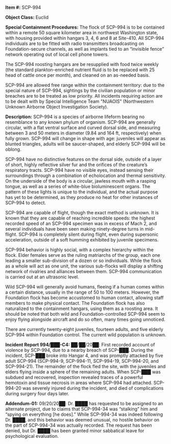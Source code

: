 **Item #:** SCP-994

**Object Class:** Euclid

**Special Containment Procedures:** The flock of SCP-994 is to be contained within a remote 50 square kilometer area in northwest Washington state, with housing provided within hangars 3, 4, 6 and 8 at Site-410. All SCP-994 individuals are to be fitted with radio transmitters broadcasting on Foundation-secure channels, as well as implants tied to an “invisible fence” network operating out of local cell phone towers.

The SCP-994 roosting hangars are be resupplied with food twice weekly (the standard plankton-enriched nutrient fluid is to be replaced with 25 head of cattle once per month), and cleaned on an as-needed basis.

SCP-994 are allowed free range within the containment territory: due to the special nature of SCP-994, sightings by the civilian population or minor breaches are to be treated as low priority. All incidents requiring action are to be dealt with by Special Intelligence Team "NUAOIS" (Northwestern Unknown Airborne Object Investigation Society).

**Description:** SCP-994 is a species of airborne lifeform bearing no resemblance to any known phylum of organism. SCP-994 are generally circular, with a flat ventral surface and curved dorsal side, and measuring between 3 and 50 meters in diameter (9.84 and 164 ft, respectively) when fully grown. SCP-994 will change in shape with age: juveniles will appear as blunted triangles, adults will be saucer-shaped, and elderly SCP-994 will be oblong.

SCP-994 have no distinctive features on the dorsal side, outside of a layer of short, highly reflective silver fur and the orifices of the creature’s respiratory tracts. SCP-994 have no visible eyes, instead sensing their surroundings through a combination of echolocation and thermal sensitivity. On the underside of the body is a circular, jawless mouth with a rasping tongue, as well as a series of white-blue bioluminescent organs. The pattern of these lights is unique to the individual, and the actual purpose has yet to be determined, as they produce no heat for other instances of SCP-994 to detect.

SCP-994 are capable of flight, though the exact method is unknown. It is known that they are capable of reaching incredible speeds: the highest recorded speed of an SCP-994 specimen was in excess of Mach 2, and several individuals have been seen making ninety-degree turns in mid-flight. SCP-994 is completely silent during flight, even during supersonic acceleration, outside of a soft humming exhibited by juvenile specimens.

SCP-994 behavior is highly social, with a complex hierarchy within the flock. Elder females serve as the ruling matriarchs of the group, each one leading a smaller sub-division of a dozen or so individuals. While the flock as a whole will act as one unit, the various sub-flocks will display a shifting network of rivalries and alliances between them. SCP-994 communication is carried out at an ultrasonic level.

Wild SCP-994 will generally avoid humans, fleeing if a human comes within a certain distance, usually in the range of 50 to 100 meters. However, the Foundation flock has become accustomed to human contact, allowing staff members to make physical contact. The Foundation flock has also naturalized to the containment hangars, using them as a roosting area. It should be noted that both wild and Foundation-controlled SCP-994 seem to enjoy flying alongside aircraft and do so often, many times going unnoticed.

There are currently twenty-eight juveniles, fourteen adults, and five elderly SCP-994 within Foundation control. The current wild population is unknown.

**Incident Report 994/███-C4:** ██/██/20██: First recorded account of violence by SCP-994, due to a nearby breach of SCP-███. During the incident, SCP-███ broke into Hangar 4, and was promptly attacked by five adult SCP-994 (SCP-994-9, SCP-994-11, SCP-994-19, SCP-994-20, and SCP-994-21). The remainder of the flock fled the site, with the juveniles and elders flying inside a sphere of the remaining adults. When SCP-███ was subdued and recovered, inspection revealed traces of a powerful hemotoxin and tissue necrosis in areas where SCP-994 had attached. SCP-994-20 was severely injured during the incident, and died of complications during surgery four days later.

**Addendum-01:** 09/20/20██: Dr. ████ has requested to be assigned to an alternate project, due to claims that SCP-994-34 was “stalking” him and “spying on everything \[he does\].” While SCP-994-34 was indeed following Dr. ████, and this behavior was deemed unusual, no hostile behavior on the part of SCP-994-34 was actually recorded. The request has been denied, but Dr. ████ has been granted minor sabbatical leave for psychological evaluation.